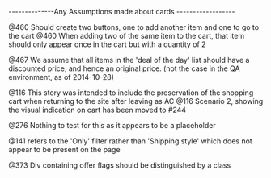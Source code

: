 --------------Any Assumptions made about cards ------------------

@460 Should create two buttons, one to add another item and one to go to the cart
@460 When adding two of the same item to the cart, that item should only appear once in the cart but with a quantity of 2

@467 We assume that all items in the 'deal of the day' list should have a discounted price, and hence an original price. (not the case in the QA environment, as of 2014-10-28)

@116 This story was intended to include the preservation of the shopping cart when returning to the site after leaving as AC
@116 Scenario 2, showing the visual indication on cart has been moved to #244

@276 Nothing to test for this as it appears to be a placeholder

@141 refers to the 'Only' filter rather than 'Shipping style' which does not appear to be present on the page

@373 Div containing offer flags should be distinguished by a class
